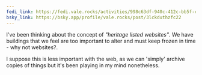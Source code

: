 ```yaml
---
fedi_link: https://fedi.vale.rocks/activities/998c63df-940c-412c-bb5f-e73278b58e14
bsky_link: https://bsky.app/profile/vale.rocks/post/3lckduthzfc22
---
```


I've been thinking about the concept of _"heritage listed websites"_. We have buildings that we feel are too important to alter and must keep frozen in time - why not websites?.

I suppose this is less important with the web, as we can 'simply' archive copies of things but it's been playing in my mind nonetheless.
